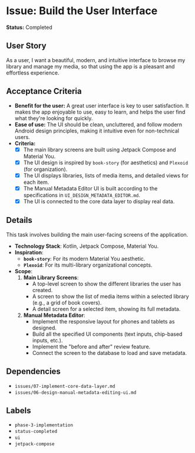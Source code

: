 # Issue: Build the User Interface

**Status:** Completed

## User Story
As a user, I want a beautiful, modern, and intuitive interface to browse my library and manage my media, so that using the app is a pleasant and effortless experience.

## Acceptance Criteria
- **Benefit for the user:** A great user interface is key to user satisfaction. It makes the app enjoyable to use, easy to learn, and helps the user find what they're looking for quickly.
- **Ease of use:** The UI should be clean, uncluttered, and follow modern Android design principles, making it intuitive even for non-technical users.
- **Criteria:**
    - [x] The main library screens are built using Jetpack Compose and Material You.
    - [x] The UI design is inspired by `book-story` (for aesthetics) and `Plexoid` (for organization).
    - [x] The UI displays libraries, lists of media items, and detailed views for each item.
    - [x] The Manual Metadata Editor UI is built according to the specifications in `UI_DESIGN_METADATA_EDITOR.md`.
    - [x] The UI is connected to the core data layer to display real data.

## Details
This task involves building the main user-facing screens of the application.

- **Technology Stack**: Kotlin, Jetpack Compose, Material You.
- **Inspiration**:
    - **`book-story`**: For its modern Material You aesthetic.
    - **`Plexoid`**: For its multi-library organizational concepts.
- **Scope**:
    1.  **Main Library Screens**:
        - A top-level screen to show the different libraries the user has created.
        - A screen to show the list of media items within a selected library (e.g., a grid of book covers).
        - A detail screen for a selected item, showing its full metadata.
    2.  **Manual Metadata Editor**:
        - Implement the responsive layout for phones and tablets as designed.
        - Build all the specified UI components (text inputs, chip-based inputs, etc.).
        - Implement the "before and after" review feature.
        - Connect the screen to the database to load and save metadata.

## Dependencies
- `issues/07-implement-core-data-layer.md`
- `issues/06-design-manual-metadata-editing-ui.md`

## Labels
- `phase-3-implementation`
- `status-completed`
- `ui`
- `jetpack-compose`
